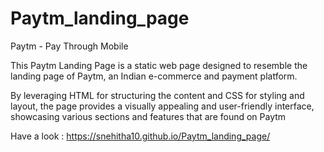 # Paytm_landing_page
Paytm - Pay Through Mobile 

This Paytm Landing Page is a static web page designed to resemble the landing page of Paytm, an Indian e-commerce and payment platform. 


By leveraging HTML for structuring the content and CSS for styling and layout, the page provides a visually appealing and user-friendly interface, showcasing various sections and features that are found on Paytm 

Have a look :  https://snehitha10.github.io/Paytm_landing_page/

